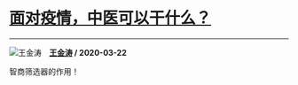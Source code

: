 # [面对疫情，中医可以干什么？](https://www.zhihu.com/answer/1097432438)

------------------------------------------------------------

![王金涛](https://pic4.zhimg.com/1adc70ef3d47aa8dc998df4f5efc37b5.jpg?source=1940ef5c "王金涛")&emsp;**[王金涛](https://www.zhihu.com/people/wang-jin-tao-11) / 2020-03-22**

智商筛选器的作用！


